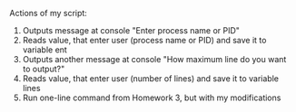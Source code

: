 Actions of my script:
1. Outputs message at console "Enter process name or PID"
2. Reads value, that enter user (process name or PID) and save it to variable ent
3. Outputs another message at console "How maximum line do you want to output?"
4. Reads value, that enter user (number of lines) and save it to variable lines
5. Run one-line command from Homework 3, but with my modifications
